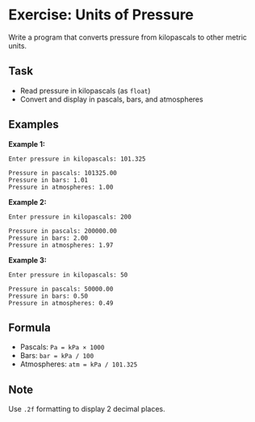 # Exercise: Units of Pressure

Write a program that converts pressure from kilopascals to other metric units.

## Task

- Read pressure in kilopascals (as `float`)
- Convert and display in pascals, bars, and atmospheres

## Examples

**Example 1:**

```
Enter pressure in kilopascals: 101.325
```

```
Pressure in pascals: 101325.00
Pressure in bars: 1.01
Pressure in atmospheres: 1.00
```

**Example 2:**

```
Enter pressure in kilopascals: 200
```

```
Pressure in pascals: 200000.00
Pressure in bars: 2.00
Pressure in atmospheres: 1.97
```

**Example 3:**

```
Enter pressure in kilopascals: 50
```

```
Pressure in pascals: 50000.00
Pressure in bars: 0.50
Pressure in atmospheres: 0.49
```

## Formula

- Pascals: `Pa = kPa × 1000`
- Bars: `bar = kPa / 100`
- Atmospheres: `atm = kPa / 101.325`

## Note

Use `.2f` formatting to display 2 decimal places.
